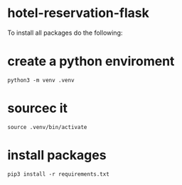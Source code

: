 # hotel-reservation-flask

To install all packages do the following:

# create a python enviroment 
``python3 -m venv .venv``

# sourcec it 
``source .venv/bin/activate``

# install packages
``pip3 install -r requirements.txt``



